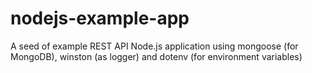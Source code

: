 # nodejs-example-app
A seed of example REST API Node.js application using mongoose (for MongoDB), winston (as logger) and dotenv (for environment variables)
